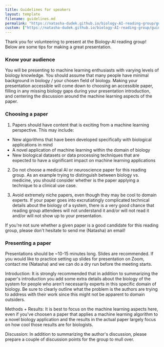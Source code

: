 ```yaml
---
title: Guidelines for speakers
layout: template
filename: guidelines.md
permalink: "https://natasha-dudek.github.io/biology-AI-reading-group/guidelines_for_speakers.md"
custom: ["https://natasha-dudek.github.io/biology-AI-reading-group/guidelines_for_speakers"]
--- 
```


Thank you for volunteering to present at the Biology-AI reading group! Below are some tips for making a great presentation.

### Know your audience

You will be presenting to machine learning enthusiasts with varying levels of biology knowledge. You should assume that many people have minimal background in biology / your chosen field of biology. Making your presentation accessible will come down to choosing an accessible paper, filling in any missing biology gaps during your presentation introduction, and centering the discussion around the machine learning aspects of the paper.

### Choosing a paper

1. Papers should have content that is exciting from a machine learning perspective. This may include:    
  - New algorithms that have been developed specifically with biological applications in mind
  - A novel application of machine learning within the domain of biology
  - New biological datasets or data processing techniques that are expected to have a significant impact on machine learning applications </br>

2. Do not choose a medical AI or neuroscience paper for this reading group. As an example trying to distinguish between biology vs. medicine, you should consider whether is the paper applying a technique to a clinical use case.

3. Avoid extremely niche papers, even though they may be cool to domain experts. If your paper goes into excrutiatingly complicated technical details about the biology of a system, there is a very good chance that reading group attendees will not understand it and/or will not read it and/or will not show up to your presentation. 

If you're not sure whether a given paper is a good candidate for this reading group, please don't hesitate to send me (Natasha) an email!

### Presenting a paper

Presentations should be ~10-15 minutes long. Slides are recommended. If you would like to practice setting up slides for presentation on Zoom, contact me (Natasha) and we can do a dry run before the meeting starts. 

Introduction:
It is strongly recommended that in addition to summarizing the paper's introduction you add some extra details about the biology of the system for people who aren't necessarily experts in this specific domain of biology. Be sure to clearly outline what the problem is the authors are trying to address with their work since this might not be apparent to domain outsiders.

Methods + Results: 
It is best to focus on the machine learning aspects here, even if you've choosen a paper that applies a machine learning algorithm to a novel biology application and the results in the actual paper largely focus on how cool those results are for biologists.

Discussion:
In addition to summarizing the author's discussion, please prepare a couple of discussion points for the group to mull over.


